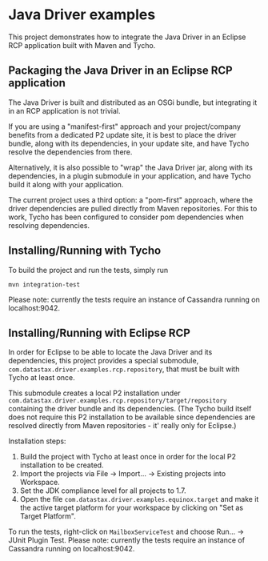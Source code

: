 # Java Driver examples

This project demonstrates how to integrate the Java Driver in an Eclipse RCP application
built with Maven and Tycho.

## Packaging the Java Driver in an Eclipse RCP application

The Java Driver is built and distributed as an OSGi bundle, but integrating it in an RCP application is not trivial.

If you are using a "manifest-first" approach and your project/company benefits from a dedicated P2 update site, it is best to place the driver bundle, 
along with its dependencies, in your update site, and have Tycho resolve the dependencies from there.

Alternatively, it is also possible to "wrap" the Java Driver jar, along with its dependencies,
in a plugin submodule in your application, and have Tycho build it along with your application.

The current project uses a third option: a "pom-first" approach, where the driver dependencies are pulled directly from Maven repositories.
For this to work, Tycho has been configured to consider pom dependencies when resolving dependencies.

## Installing/Running with Tycho

To build the project and run the tests, simply run

    mvn integration-test
    
Please note: currently the tests require an instance of Cassandra running on localhost:9042.
    
## Installing/Running with Eclipse RCP

In order for Eclipse to be able to locate the Java Driver and its dependencies, this project
provides a special submodule, `com.datastax.driver.examples.rcp.repository`, that must be built 
with Tycho at least once. 

This submodule creates a local P2 installation under 
`com.datastax.driver.examples.rcp.repository/target/repository` containing the driver bundle and its dependencies.
(The Tycho build itself does not require this P2 installation to be available since dependencies
are resolved directly from Maven repositories - it' really only for Eclipse.)

Installation steps:

1. Build the project with Tycho at least once in order for the local P2 installation to be created.
2. Import the projects via File -> Import... -> Existing projects into Workspace.
3. Set the JDK compliance level for all projects to 1.7.
4. Open the file  `com.datastax.driver.examples.equinox.target` and make it the active 
target platform for your workspace by clicking on "Set as Target Platform".

To run the tests, right-click on `MailboxServiceTest` and choose Run... -> JUnit Plugin Test.
Please note: currently the tests require an instance of Cassandra running on localhost:9042.
